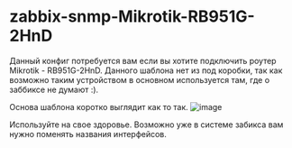 # zabbix-snmp-Mikrotik-RB951G-2HnD

Данный конфиг потребуется вам если вы хотите подключить роутер Mikrotik - RB951G-2HnD.
Данного шаблона нет из под коробки, так как возможно таким устройством в основном используется там, где о заббиксе не думают :).

Основа шаблона коротко выглядит как то так.
![image](https://user-images.githubusercontent.com/61277595/201549961-564960a2-85a7-4170-a908-ca6ff6c6a81b.png)

Используйте на свое здоровье.
Возможно уже в системе забикса вам нужно поменять названия интерфейсов.
